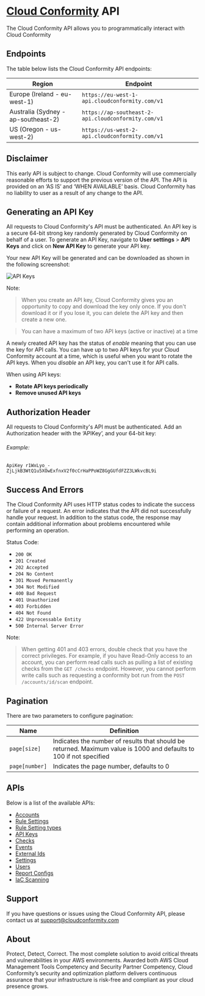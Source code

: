 # [Cloud Conformity](https://www.cloudconformity.com/?utm_source=github) API

The Cloud Conformity API allows you to programmatically interact with Cloud Conformity

## Endpoints

The table below lists the Cloud Conformity API endpoints:


| Region  | Endpoint |
| ------------- | ------------- |
| Europe (Ireland - eu-west-1)  | `https://eu-west-1-api.cloudconformity.com/v1` |
| Australia (Sydney - ap-southeast-2)  | `https://ap-southeast-2-api.cloudconformity.com/v1`  |
| US (Oregon - us-west-2)  |  `https://us-west-2-api.cloudconformity.com/v1` |


## Disclaimer
This early API is subject to change. Cloud Conformity will use commercially reasonable efforts to support the previous version of the API. 
The API is provided on an ‘AS IS’ and ‘WHEN AVAILABLE’ basis.  Cloud Conformity has no liability to user as a result of any change to the API. 

## Generating an API Key
All requests to Cloud Conformity's API must be authenticated.  An API key is a secure 64-bit strong key randomly generated by Cloud Conformity on behalf of a user.
To generate an API Key, navigate to __User settings__ >  __API Keys__ and click on __New API Key__ to generate your API key. 

Your new API Key will be generated and can be downloaded as shown in the following screenshot:

![API Keys](images/APIKeys.png)

Note: 
> When you create an API key, Cloud Conformity gives you an opportunity to copy and download the key only once. If you don't download it or if you lose it, you can delete the API key and then create a new one.

> You can have a maximum of two API keys (active or inactive) at a time

A newly created API key has the status of _enable_ meaning that you can use the key for API calls. You can have up to two API keys for your Cloud Conformity account at a time, which is useful when you want to rotate the API keys. When you _disable_ an API key, you can't use it for API calls.

When using API keys:

- __Rotate API keys periodically__
- __Remove unused API keys__

## Authorization Header
All requests to Cloud Conformity's API must be authenticated. 
Add an Authorization header with the ‘APIKey’, and your 64-bit key:

###### Example:
`ApiKey r1WxLyo_-ZjLjkB3WtQ1u5XOwExfnxV2f0cCrHaPPoWZ8GgGUfdFZZ3LWkvcBL9i`


## Success And Errors
The Cloud Conformity API uses HTTP status codes to indicate the success or failure of a request. An error indicates that the API did not successfully handle your request. In addition to the status code, the response may contain additional information about problems encountered while performing an operation.

Status Code: 

* `200 OK`
* `201 Created`
* `202 Accepted`
* `204 No Content`
* `301 Moved Permanently`
* `304 Not Modified`
* `400 Bad Request`
* `401 Unauthorized`
* `403 Forbidden`
* `404 Not Found`
* `422 Unprocessable Entity`
* `500 Internal Server Error`

Note: 
> When getting 401 and 403 errors, double check that you have the correct privileges. For example, if you have Read-Only access to an account, you can perform read calls such as pulling a list of existing checks from the `GET /checks` endpoint. However, you cannot perform write calls such as requesting a conformity bot run from the `POST /accounts/id/scan` endpoint.

## Pagination 
There are two parameters to configure pagination: 


| Name  | Definition |
| ------------- | ------------- |
| `page[size]`  | Indicates the number of results that should be returned. Maximum value is 1000 and defaults to 100 if not specified |
| `page[number]`  | Indicates the page number, defaults to 0  |


## APIs
Below is a list of the available APIs: 

- [Accounts](./Accounts.md)
- [Rule Settings](./Accounts.md#get-rule-settings)
- [Rule Setting types](./RuleSettings.md#extra-setting-types)
- [API Keys](./APIKeys.md)
- [Checks](./Checks.md)
- [Events](./Events.md)
- [External Ids](./ExternalId.md)
- [Settings](./Settings.md)
- [Users](./Users.md)
- [Report Configs](./ReportConfigs.md)
- [IaC Scanning](./IaCScanning.md)

## Support

If you have questions or issues using the Cloud Conformity API, please contact us at support@cloudconformity.com

## About

Protect, Detect, Correct. The most complete solution to avoid critical threats and vulnerabilities in your AWS environments. Awarded both AWS Cloud Management Tools Competency and Security Partner Competency, Cloud Conformity’s security and optimization platform delivers continuous assurance that your infrastructure is risk-free and compliant as your cloud presence grows.
